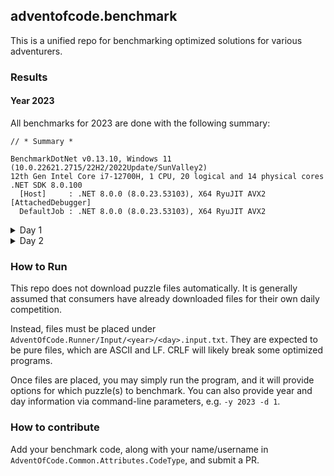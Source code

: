 ## adventofcode.benchmark

This is a unified repo for benchmarking optimized solutions for various adventurers.

### Results

#### Year 2023

All benchmarks for 2023 are done with the following summary:
```
// * Summary *

BenchmarkDotNet v0.13.10, Windows 11 (10.0.22621.2715/22H2/2022Update/SunValley2)
12th Gen Intel Core i7-12700H, 1 CPU, 20 logical and 14 physical cores
.NET SDK 8.0.100
  [Host]     : .NET 8.0.0 (8.0.23.53103), X64 RyuJIT AVX2 [AttachedDebugger]
  DefaultJob : .NET 8.0.0 (8.0.23.53103), X64 RyuJIT AVX2
```

<details>
<summary>Day 1</summary>

| Owner           | Mean        | Error    | StdDev   | Allocated |
|---------------- |------------:|---------:|---------:|----------:|
| @ClxS           | 1,005.52 us | 7.109 us | 6.650 us |  414161 B |
| @CameronAavik   |    17.50 us | 0.207 us | 0.194 us |      64 B |
| @TwilightVanish |   109.03 us | 1.990 us | 1.862 us |  384184 B |
| @viceroypenguin |    25.41 us | 0.311 us | 0.291 us |      64 B |

</details>

<details>
<summary>Day 2</summary>

| Owner           | Mean       | Error     | StdDev    | Allocated |
|---------------- |-----------:|----------:|----------:|----------:|
| @ClxS           | 142.808 us | 1.6774 us | 1.4869 us |  461090 B |
| @CameronAavik   |   2.536 us | 0.0093 us | 0.0082 us |      64 B |
| @TwilightVanish |   7.439 us | 0.0516 us | 0.0483 us |   12120 B |
| @viceroypenguin |   3.704 us | 0.0316 us | 0.0264 us |      64 B |

</details>

### How to Run

This repo does not download puzzle files automatically. It is generally assumed that consumers have already downloaded files for their own daily competition.

Instead, files must be placed under `AdventOfCode.Runner/Input/<year>/<day>.input.txt`. They are expected to be pure files, which are ASCII and LF. 
CRLF will likely break some optimized programs.

Once files are placed, you may simply run the program, and it will provide options for which puzzle(s) to benchmark. You can also provide year and day
information via command-line parameters, e.g. `-y 2023 -d 1`.

### How to contribute

Add your benchmark code, along with your name/username in `AdventOfCode.Common.Attributes.CodeType`, and submit a PR.
